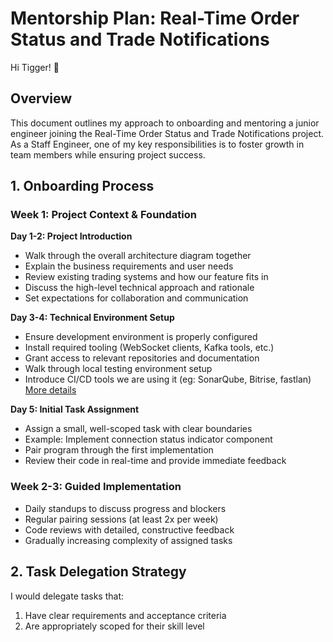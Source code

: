 # Mentorship Plan: Real-Time Order Status and Trade Notifications
Hi Tigger! 👋

## Overview

This document outlines my approach to onboarding and mentoring a junior engineer joining the Real-Time Order Status and Trade Notifications project. As a Staff Engineer, one of my key responsibilities is to foster growth in team members while ensuring project success.

## 1. Onboarding Process

### Week 1: Project Context & Foundation

**Day 1-2: Project Introduction**
* Walk through the overall architecture diagram together
* Explain the business requirements and user needs
* Review existing trading systems and how our feature fits in
* Discuss the high-level technical approach and rationale
* Set expectations for collaboration and communication

**Day 3-4: Technical Environment Setup**
* Ensure development environment is properly configured
* Install required tooling (WebSocket clients, Kafka tools, etc.)
* Grant access to relevant repositories and documentation
* Walk through local testing environment setup
* Introduce CI/CD tools we are using it (eg: SonarQube, Bitrise, fastlan) [More details](./CI:CD.md)

**Day 5: Initial Task Assignment**
* Assign a small, well-scoped task with clear boundaries
* Example: Implement connection status indicator component
* Pair program through the first implementation
* Review their code in real-time and provide immediate feedback

### Week 2-3: Guided Implementation

* Daily standups to discuss progress and blockers
* Regular pairing sessions (at least 2x per week)
* Code reviews with detailed, constructive feedback
* Gradually increasing complexity of assigned tasks

## 2. Task Delegation Strategy

I would delegate tasks that:
1. Have clear requirements and acceptance criteria
2. Are appropriately scoped for their skill level
